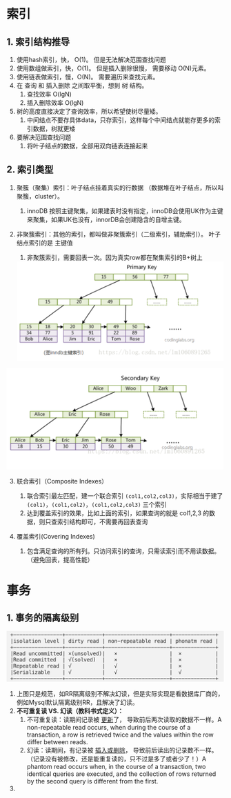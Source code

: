 # 索引

## 1. 索引结构推导

1. 使用hash索引，快， O(1)。 但是无法解决范围查找问题
2. 使用数组做索引，快，O(1)。 但是插入删除很慢， 需要移动 O(N)元素。
3. 使用链表做索引，慢，O(N)。 需要遍历来查找元素。
4. 在 查询 和 插入删除 之间取平衡，想到 树 结构。
   1. 查找效率 O(lgN)
   2. 插入删除效率 O(lgN)
5. 树的高度直接决定了查询效率，所以希望使树尽量矮。 
   1. 中间结点不要存具体data，只存索引，这样每个中间结点就能存更多的索引数据，树就更矮
6. 要解决范围查找问题
   1. 将叶子结点的数据，全部用双向链表连接起来

## 2. 索引类型

1. 聚簇（聚集）索引：叶子结点挂着真实的行数据 （数据堆在叶子结点，所以叫聚簇，cluster）。 

   1. innoDB 按照主键聚集，如果建表时没有指定，innoDB会使用UK作为主键来聚集，如果UK也没有，innorDB会创建隐含的自增主键。

2. 非聚簇索引：其他的索引，都叫做非聚簇索引（二级索引，辅助索引）。 叶子结点索引的是 主键值

   1. 非聚簇索引，需要回表一次。因为真实row都在聚集索引的B+树上

   <img src="Mysql.assets/image-20220525172533070.png" alt="image-20220525172533070" style="zoom:50%;" />

​									<img src="Mysql.assets/image-20220525172543904.png" alt="image-20220525172543904" style="zoom:50%;" />

3. 联合索引（Composite Indexes）

   1. 联合索引最左匹配，建一个联合索引 `(col1,col2,col3)`，实际相当于建了 `(col1)`，`(col1,col2)`，`(col1,col2,col3)` 三个索引
   2. 达到覆盖索引的效果，比如上面的索引，如果查询的就是 col1,2,3 的数据，则只查索引结构即可，不需要再回表查询

4. 覆盖索引(Covering Indexes)

   

   

   1. 包含满足查询的所有列。只访问索引的查询，只需读索引而不用读数据。（避免回表，提高性能）





# 事务

## 1. 事务的隔离级别

![image-20220603123813080](Mysql.assets/image-20220603123813080.png)

1. 上图只是规范，如RR隔离级别不解决幻读，但是实际实现是看数据库厂商的，例如Mysql默认隔离级别RR，且解决了幻读。
2. **不可重复读 VS. 幻读（教科书式定义）：**
   1. 不可重复读：读期间记录被 <u>更新</u>了， 导致前后两次读取的数据不一样。A non-repeatable read occurs, when during the course of a transaction, a row is retrieved twice and the values within the row differ between reads. 
   2. 幻读：读期间，有记录被 <u>插入或删除</u>， 导致前后读出的记录数不一样。（记录没有被修改，还是能重复读的，只不过是多了或者少了！）A phantom read occurs when, in the course of a transaction, two identical queries are executed, and the collection of rows returned by the second query is different from the first.
3. 



